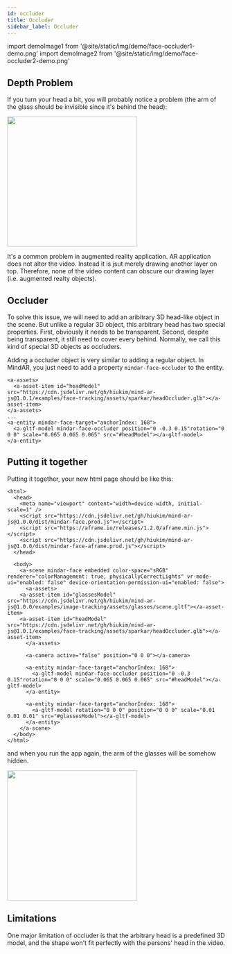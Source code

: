 ```yaml
---
id: occluder 
title: Occluder 
sidebar_label: Occluder 
---
```


import demoImage1 from '@site/static/img/demo/face-occluder1-demo.png'
import demoImage2 from '@site/static/img/demo/face-occluder2-demo.png'

## Depth Problem

If you turn your head a bit, you will probably notice a problem (the arm of the glass should be invisible since it's behind the head):

<img src={demoImage1} width="300" />

It's a common problem in augmented reality application. AR application does not alter the video. Instead it is jsut merely drawing another layer on top. Therefore, none of the video content can obscure our drawing layer (i.e. augmented realty objects). 

## Occluder

To solve this issue, we will need to add an aribitrary 3D head-like object in the scene. But unlike a regular 3D object, this arbitrary head has two special properties. First, obviously it needs to be transparent. Second, despite being transparent, it still need to cover every behind. Normally, we call this kind of special 3D objects as occluders.

Adding a occluder object is very similar to adding a regular object. In MindAR, you just need to add a property `mindar-face-occluder` to the entity.

```
<a-assets>
  <a-asset-item id="headModel" src="https://cdn.jsdelivr.net/gh/hiukim/mind-ar-js@1.0.1/examples/face-tracking/assets/sparkar/headOccluder.glb"></a-asset-item>
</a-assets>
...
<a-entity mindar-face-target="anchorIndex: 168">
  <a-gltf-model mindar-face-occluder position="0 -0.3 0.15"rotation="0 0 0" scale="0.065 0.065 0.065" src="#headModel"></a-gltf-model>
</a-entity>
```

## Putting it together

Putting it together, your new html page should be like this:

```
<html>
  <head>
    <meta name="viewport" content="width=device-width, initial-scale=1" />
    <script src="https://cdn.jsdelivr.net/gh/hiukim/mind-ar-js@1.0.0/dist/mindar-face.prod.js"></script>
    <script src="https://aframe.io/releases/1.2.0/aframe.min.js"></script>
    <script src="https://cdn.jsdelivr.net/gh/hiukim/mind-ar-js@1.0.0/dist/mindar-face-aframe.prod.js"></script>
  </head>

  <body>
    <a-scene mindar-face embedded color-space="sRGB" renderer="colorManagement: true, physicallyCorrectLights" vr-mode-ui="enabled: false" device-orientation-permission-ui="enabled: false">
      <a-assets>
	<a-asset-item id="glassesModel" src="https://cdn.jsdelivr.net/gh/hiukim/mind-ar-js@1.0.0/examples/image-tracking/assets/glasses/scene.gltf"></a-asset-item>
	<a-asset-item id="headModel" src="https://cdn.jsdelivr.net/gh/hiukim/mind-ar-js@1.0.1/examples/face-tracking/assets/sparkar/headOccluder.glb"></a-asset-item>
      </a-assets>

      <a-camera active="false" position="0 0 0"></a-camera>

      <a-entity mindar-face-target="anchorIndex: 168">
        <a-gltf-model mindar-face-occluder position="0 -0.3 0.15"rotation="0 0 0" scale="0.065 0.065 0.065" src="#headModel"></a-gltf-model>
      </a-entity>

      <a-entity mindar-face-target="anchorIndex: 168">
        <a-gltf-model rotation="0 0 0" position="0 0 0" scale="0.01 0.01 0.01" src="#glassesModel"></a-gltf-model>
      </a-entity>
    </a-scene>
  </body>
</html>
```

and when you run the app again, the arm of the glasses will be somehow hidden. 

<img src={demoImage2} width="300" />

## Limitations

One major limitation of occluder is that the arbitrary head is a predefined 3D model, and the shape won't fit perfectly with the persons' head in the video.

